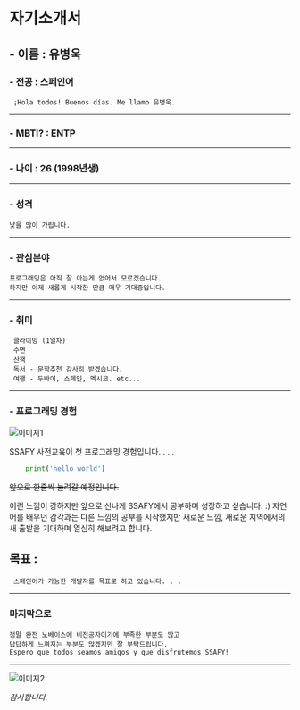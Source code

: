 # 자기소개서
## -  이름 : 유병욱

### -  전공 : 스페인어
     ¡Hola todos! Buenos días. Me llamo 유병욱.
---
### - MBTI? : ENTP 
---
### - 나이 : 26 (1998년생)
---
### - 성격 
    낯을 많이 가립니다.
---
### - 관심분야
    프로그래밍은 아직 잘 아는게 없어서 모르겠습니다.
    하지만 이제 새롭게 시작한 만큼 매우 기대중입니다.    

---
### - 취미 
     클라이밍 (1일차)
     수면 
     산책
     독서 - 문학추천 감사히 받겠습니다. 
     여행 - 두바이, 스페인, 멕시코. etc...
---
### - 프로그래밍 경험 
![이미지1](https://encrypted-tbn0.gstatic.com/images?q=tbn:ANd9GcQZh7bDcnx1sqTaPH1ZWlEL_efziYVOJnbotsztkNmuzw&s)

SSAFY 사전교육이 첫 프로그래밍 경험입니다. . . .
```python
    print('hello world') 
```
~~앞으로 한줄씩 늘려갈 예정입니다.~~

이런 느낌이 강하지만 앞으로 신나게 SSAFY에서 공부하며 성장하고 싶습니다. :)
자연어를 배우던 감각과는 다른 느낌의 공부를 시작했지만 새로운 느낌, 새로운 지역에서의 새 출발을 기대하며 열심히 해보려고 합니다. 
## 목표 :
     스페인어가 가능한 개발자를 목표로 하고 있습니다. . .
---
### 마지막으로
    정말 완전 노베이스에 비전공자이기에 부족한 부분도 많고
    답답하게 느껴지는 부분도 많겠지만 잘 부탁드립니다.
    Espero que todos seamos amigos y que disfrutemos SSAFY!
---
![이미지2](https://i.namu.wiki/i/CAaiS1CbqJ4Tbkh9dazlxoWrXqXtNOm5XFH8YoJqAvLh3YKSI0qxoDJ0EbjRBug5ulLz4B-zJ5qxt71AeV9bRPfXTEbrtRu_A6yCTUfJwOCHcrDktJbslIU6Qe03dQ8ln0NWqz3d_v2o0KjE2S-ckA.webp)


  *감사합니다.*

